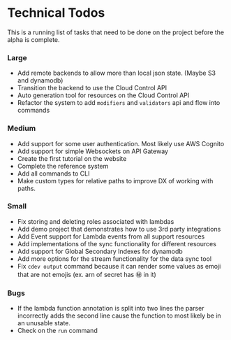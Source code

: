 # Technical Todos

This is a running list of tasks that need to be done on the project before the alpha is complete.


### Large
- Add remote backends to allow more than local json state. (Maybe S3 and dynamodb)
- Transition the backend to use the Cloud Control API 
- Auto generation tool for resources on the Cloud Control API
- Refactor the system to add `modifiers` and `validators` api and flow into commands


### Medium
- Add support for some user authentication. Most likely use AWS Cognito
- Add support for simple Websockets on API Gateway
- Create the first tutorial on the website
- Complete the reference system
- Add all commands to CLI
- Make custom types for relative paths to improve DX of working with paths.


### Small
- Fix storing and deleting roles associated with lambdas
- Add demo project that demonstrates how to use 3rd party integrations
- Add Event support for Lambda events from all support resources
- Add implementations of the sync functionality for different resources
- Add support for Global Secondary Indexes for dynamodb
- Add more options for the stream functionality for the data sync tool
- Fix `cdev output` command because it can render some values as emoji that are not emojis (ex. arn of secret has :secret: in it)


### Bugs
- If the lambda function annotation is split into two lines the parser incorrectly adds the second line cause the function to most likely be in an unusable state.
- Check on the `run` command

